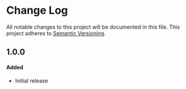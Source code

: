 # Change Log

All notable changes to this project will be documented in this file.
This project adheres to [Semantic Versioning](http://semver.org/).

## 1.0.0
#### Added
-   Initial release
